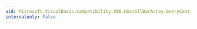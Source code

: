 ```yaml
---
uid: Microsoft.VisualBasic.Compatibility.VB6.HScrollBarArray.QueryContinueDrag
internalonly: False
---
```

